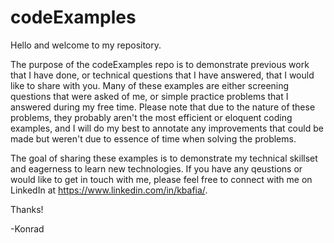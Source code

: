 # codeExamples
Hello and welcome to my repository.

The purpose of the codeExamples repo is to demonstrate previous work that I have done, or technical questions that I have answered, that I would like to share with you. Many of these examples are either screening questions that were asked of me, or simple practice problems that I answered during my free time. Please note that due to the nature of these problems, they probably aren't the most efficient or eloquent coding examples, and I will do my best to annotate any improvements that could be made but weren't due to essence of time when solving the problems.

The goal of sharing these examples is to demonstrate my technical skillset and eagerness to learn new technologies. If you have any qeustions or would like to get in touch with me, please feel free to connect with me on LinkedIn at https://www.linkedin.com/in/kbafia/.

Thanks!

-Konrad
